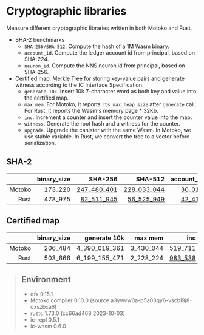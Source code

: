 # Cryptographic libraries

Measure different cryptographic libraries written in both Motoko and Rust.

* SHA-2 benchmarks
  + `SHA-256/SHA-512`. Compute the hash of a 1M Wasm binary.
  + `account_id`. Compute the ledger account id from principal, based on SHA-224.
  + `neuron_id`. Compute the NNS neuron id from principal, based on SHA-256.
* Certified map. Merkle Tree for storing key-value pairs and generate witness according to the IC Interface Specification.
  + `generate 10k`. Insert 10k 7-character word as both key and value into the certified map.
  + `max mem`. For Motoko, it reports `rts_max_heap_size` after `generate` call; For Rust, it reports the Wasm's memory page * 32Kb.
  + `inc`. Increment a counter and insert the counter value into the map.
  + `witness`. Generate the root hash and a witness for the counter.
  + `upgrade`. Upgrade the canister with the same Wasm. In Motoko, we use stable variable. In Rust, we convert the tree to a vector before serialization.

## SHA-2

| |binary_size|SHA-256|SHA-512|account_id|neuron_id|
|--:|--:|--:|--:|--:|--:|
|Motoko|173_220|[247_480_401](Motoko_sha256.svg)|[228_033_044](Motoko_sha512.svg)|[30_017](Motoko_to_account.svg)|[20_760](Motoko_to_neuron.svg)|
|Rust|478_975|[82_511_945](Rust_sha256.svg)|[56_525_949](Rust_sha512.svg)|[42_419](Rust_to_account.svg)|[44_417](Rust_to_neuron.svg)|

## Certified map

| |binary_size|generate 10k|max mem|inc|witness|upgrade|
|--:|--:|--:|--:|--:|--:|--:|
|Motoko|206_484|4_390_019_361|3_430_044|[519_711](Motoko_inc.svg)|[327_767](Motoko_witness.svg)|[225_153_243](Motoko_upgrade.svg)|
|Rust|503_666|6_199_155_471|2_228_224|[983_538](Rust_inc.svg)|[288_311](Rust_witness.svg)|[5_816_677_999](Rust_upgrade.svg)|

> ## Environment
> * dfx 0.15.1
> * Motoko compiler 0.10.0 (source a3ywvw0a-p5a03qy6-vscbl9j8-qxszbxa6)
> * rustc 1.73.0 (cc66ad468 2023-10-03)
> * ic-repl 0.5.1
> * ic-wasm 0.6.0
